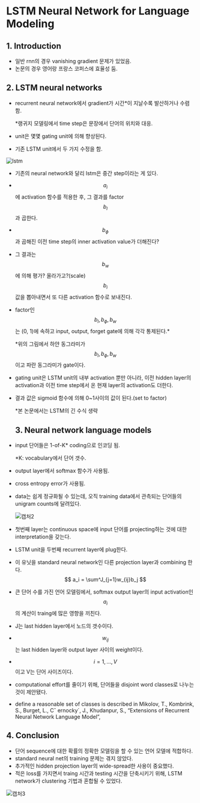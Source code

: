 # LSTM Neural Network for Language Modeling

## 1. Introduction

- 일반 rnn의 경우 vanishing gradient 문제가 있었음.
- 논문의 경우 영어랑 프랑스 코퍼스에 효율성  둠.

## 2. LSTM neural networks

- recurrent neural network에서 gradient가 시간*이 지날수록 발산하거나 수렴함. 

  *랭귀지 모델링에서 time step은 문장에서 단어의 위치와 대응.

- unit은 몇몇 gating unit에 의해 향상된다.

- 기존 LSTM unit에서 두 가지 수정을 함.

![lstm](C:\Users\nhm\ybigta\NLP\캡처.PNG)

- 기존의 neural network와 달리 lstm은 중간 step이라는 게 있다.

- $$a_i$$에  activation 함수를 적용한 후, 그 결과를 factor $$b_l$$과 곱한다.

- $$b_\phi$$과 곱해진 이전 time step의 inner activation value가 더해진다?

- 그 결과는 $$b_w$$에 의해 평가? 올라가고?(scale) $$b_i$$값을 뽑아내면서 또 다른 activation 함수로 보내진다.

- factor인 $$b_l, b_\phi, b_w$$는 (0, 1)에 속하고 input, output, forget gate에 의해 각각 통제된다.*

  *위의 그림에서 하얀 동그라미가 $$b_l, b_\phi, b_w$$이고 파란 동그라미가 gate이다.

- gating unit은 LSTM unit의 내부 activation 뿐만 아니라, 이전 hidden layer의 activation과 이전 time step에서 온 현재 layer의 activation도 더한다.

- 결과 값은 sigmoid 함수에 의해 0~1사이의 값이 된다.(set to factor)

  *본 논문에서는 LSTM의 긴 수식 생략

  ## 3. Neural network language models

- input 단어들은 1-of-K* coding으로 인코딩 됨.

  *K: vocabulary에서 단어 갯수.

- output layer에서 softmax 함수가 사용됨.

- cross entropy error가 사용됨.

- data는 쉽게 정규화될 수 있는데, 오직 training data에서 관측되는 단어들의 unigram counts에 달려있다.

  ![캡처2](C:\Users\nhm\ybigta\NLP\캡처2.PNG)

- 첫번째 layer는 continuous space에 input 단어를 projecting하는 것에 대한 interpretation을 갖는다.

- LSTM unit을 두번째 recurrent layer에 plug한다.

- 이 유닛을 standard neural network인 다른 projection layer과 combining 한다.
  $$
  a_i = \sum^J_{j=1}w_{ij}b_j
  $$

- 큰 단어 수를 가진 언어 모델링에서, softmax output layer의 input activation인 $$a_i$$의 계산이 traing에 많은 영향을 끼친다. 

- J는 last hidden layer에서 노드의 갯수이다.

- $$w_{ij}$$는 last hidden layer와 output layer 사이의 weight이다.

- $$i=1,...,V$$이고 V는 단어 사이즈이다.

- computational effort를 줄이기 위해,  단어들을 disjoint word classes로 나누는 것이 제안됐다. 

- define a reasonable set of classes is described in Mikolov, T., Kombrink, S., Burget, L., Cˇ ernocky´, J., Khudanpur,
  S., “Extensions of Recurrent Neural Network Language Model”,

## 4. Conclusion

- 단어 sequence에 대한 확률의 정확한 모델링을 할 수 있는 언어 모델에 적합하다. 
- standard neural net의 training 문제는 겪지 않았다. 
- 추가적인 hidden projection layer의 wide-spread한 사용이 중요했다.
- 적은 loss를 가지면서 traing 시간과 testing 시간을 단축시키기 위해, LSTM network가 clustering 기법과 혼합될 수 있었다.

![캡처3](C:\Users\nhm\ybigta\NLP\캡처3.PNG)





